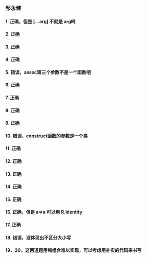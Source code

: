 ### 邹永健
#### 1. 正确，但是 [...arg] 不就是 arg吗
#### 2. 正确
#### 3. 正确
#### 4. 正确
#### 5. 错误，assoc第三个参数不是一个函数吧
#### 6. 正确
#### 7. 正确
#### 8. 正确
#### 9. 正确 
#### 10. 错误，construct函数的参数是一个类
#### 11. 正确
#### 12. 正确
#### 13. 正确
#### 14. 正确
#### 15. 正确
#### 16. 正确，但是 a=>a 可以用 R.identity
#### 17. 正确
#### 18. 错误，没体现出不区分大小写
#### 19、20，这两道题用纯组合难以实现，可以考虑用朴实的代码来书写